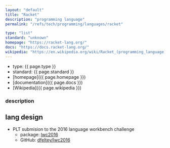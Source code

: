 ```yaml
---
layout: "default"
title: "Racket"
description: "programming language"
permalink: "/refs/tech/programming/languages/racket"

type: "list"
standard: "unknown"
homepage: "https://racket-lang.org/"
docs: "https://docs.racket-lang.org/"
wikipedia: "https://en.wikipedia.org/wiki/Racket_(programming_language)"
---
```


- type: {{ page.type }}
- standard: {{ page.standard }}
- [homepage]({{ page.homepage }})
- [documentation]({{ page.docs }})
- [Wikipedia]({{ page.wikipedia }})

### description

## lang design

- PLT submision to the 2016 language workbench challenge
    - package: [lwc2016](https://pkgd.racket-lang.org/pkgn/package/lwc2016)
    - GitHub: [dfeltey/lwc2016](https://github.com/dfeltey/lwc2016)